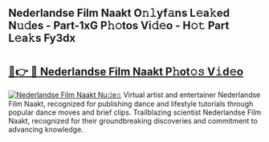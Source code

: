 ## Nederlandse Film Naakt O𝚗𝚕yf𝚊ns L𝚎a𝚔ed N𝚞𝚍es - Part-1xG P𝚑𝚘tos Vi𝚍𝚎o - H𝚘𝚝 Part L𝚎a𝚔s Fy3dx

# <h2><a href="http://kf3h33l.oniu.top/?m=Nederlandse+Film+Naakt">🔗👉 🔴 Nederlandse Film Naakt P𝚑ot𝚘𝚜 V𝚒d𝚎o</a></h2>

[![Nederlandse Film Naakt Nu𝚍e𝚜](https://i.imgur.com/0qMVB7G.gif)](http://kf3h33l.oniu.top/?m=Nederlandse+Film+Naakt)
Virtual artist and entertainer Nederlandse Film Naakt, recognized for publishing dance and lifestyle tutorials through popular dance moves and brief clips. Trailblazing scientist Nederlandse Film Naakt, recognized for their groundbreaking discoveries and commitment to advancing knowledge.  
